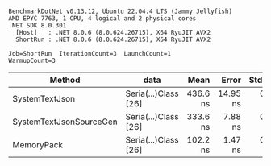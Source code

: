 ```

BenchmarkDotNet v0.13.12, Ubuntu 22.04.4 LTS (Jammy Jellyfish)
AMD EPYC 7763, 1 CPU, 4 logical and 2 physical cores
.NET SDK 8.0.301
  [Host]   : .NET 8.0.6 (8.0.624.26715), X64 RyuJIT AVX2
  ShortRun : .NET 8.0.6 (8.0.624.26715), X64 RyuJIT AVX2

Job=ShortRun  IterationCount=3  LaunchCount=1  
WarmupCount=3  

```
| Method                  | data                 | Mean     | Error    | StdDev  | Min      | Max      | Gen0   | Allocated |
|------------------------ |--------------------- |---------:|---------:|--------:|---------:|---------:|-------:|----------:|
| SystemTextJson          | Seria(...)Class [26] | 436.6 ns | 14.95 ns | 0.82 ns | 435.9 ns | 437.5 ns | 0.0038 |     328 B |
| SystemTextJsonSourceGen | Seria(...)Class [26] | 333.6 ns |  7.88 ns | 0.43 ns | 333.2 ns | 334.1 ns | 0.0043 |     368 B |
| MemoryPack              | Seria(...)Class [26] | 102.2 ns |  1.47 ns | 0.08 ns | 102.1 ns | 102.2 ns | 0.0014 |     128 B |
